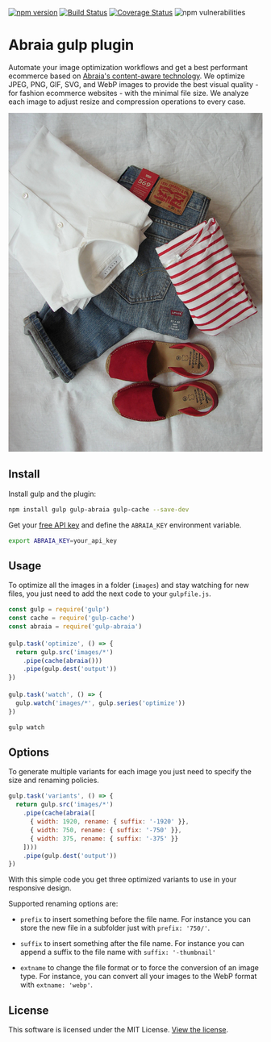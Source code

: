 [![npm version](https://img.shields.io/npm/v/gulp-abraia.svg)](https://www.npmjs.com/package/gulp-abraia)
[![Build Status](https://travis-ci.org/abraia/gulp-abraia.svg)](https://travis-ci.org/abraia/gulp-abraia)
[![Coverage Status](https://coveralls.io/repos/github/abraia/gulp-abraia/badge.svg)](https://coveralls.io/github/abraia/gulp-abraia)
![npm vulnerabilities](https://img.shields.io/snyk/vulnerabilities/npm/gulp-abraia.svg)

# Abraia gulp plugin

Automate your image optimization workflows and get a best performant ecommerce
based on [Abraia's content-aware technology](https://abraia.me/docs/image-optimization).
We optimize JPEG, PNG, GIF, SVG, and WebP images to provide the best visual
quality - for fashion ecommerce websites - with the minimal file size. We
analyze each image to adjust resize and compression operations to every case.

![Optimized fashion clothes picture](https://github.com/abraia/gulp-abraia/raw/master/images/fashion-clothes.jpg)

## Install

Install gulp and the plugin:

```sh
npm install gulp gulp-abraia gulp-cache --save-dev
```

Get your [free API key](https://abraia.me/docs/getting-started) and define the
`ABRAIA_KEY` environment variable.

```sh
export ABRAIA_KEY=your_api_key
```

## Usage

To optimize all the images in a folder (`images`) and stay watching for new
files, you just need to add the next code to your `gulpfile.js`.

```js
const gulp = require('gulp')
const cache = require('gulp-cache')
const abraia = require('gulp-abraia')

gulp.task('optimize', () => {
  return gulp.src('images/*')
    .pipe(cache(abraia()))
    .pipe(gulp.dest('output'))
})

gulp.task('watch', () => {
  gulp.watch('images/*', gulp.series('optimize'))
})
```

```sh
gulp watch
```

## Options

To generate multiple variants for each image you just need to specify the size
and renaming policies.

```js
gulp.task('variants', () => {
  return gulp.src('images/*')
    .pipe(cache(abraia([
      { width: 1920, rename: { suffix: '-1920' }},
      { width: 750, rename: { suffix: '-750' }},
      { width: 375, rename: { suffix: '-375' }}
    ])))
    .pipe(gulp.dest('output'))
})
```

With this simple code you get three optimized variants to use in your
responsive design.

Supported renaming options are:

- `prefix` to insert something before the file name. For instance you can store
the new file in a subfolder just with `prefix: '750/'`.

- `suffix` to insert something after the file name. For instance you can append
a suffix to the file name with `suffix: '-thumbnail'`

- `extname` to change the file format or to force the conversion of an image
type. For instance, you can convert all your images to the WebP format with
 `extname: 'webp'`.

## License

This software is licensed under the MIT License. [View the license](LICENSE).
